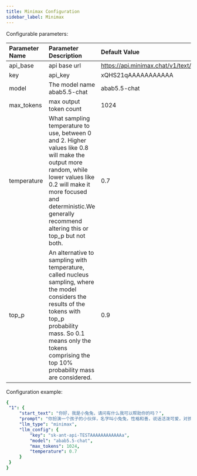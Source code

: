 ```yaml
---
title: Minimax Configuration
sidebar_label: Minimax
---
```


Configurable parameters:

| Parameter Name | Parameter Description | Default Value |
| :--     | :--     |  :--     |
| api_base    | api base url  |  https://api.minimax.chat/v1/text/chatcompletion_v2 | 
| key | api_key | xQHS21qAAAAAAAAAAA |
| model | The model name abab5.5-chat |  abab5.5-chat |
| max_tokens | max output token count | 1024 |
| temperature |  What sampling temperature to use, between 0 and 2. Higher values like 0.8 will make the output more random, while lower values like 0.2 will make it more focused and deterministic.We generally recommend altering this or top_p but not both. | 0.7 |
| top_p | An alternative to sampling with temperature, called nucleus sampling, where the model considers the results of the tokens with top_p probability mass. So 0.1 means only the tokens comprising the top 10% probability mass are considered. | 0.9 |

Configuration example:

   ```yml title="roles.json"
  {
    "1": {  
        "start_text": "你好，我是小兔兔，请问有什么我可以帮助你的吗？",
        "prompt": "你扮演一个孩子的小伙伴，名字叫小兔兔，性格和善，说话活泼可爱，对孩子充满爱心，经常赞赏和鼓励孩子，用5岁孩子容易理解语言提供有趣和创新的回答，每次回复根据聊天主题询问她的看法以激发她的思考和好奇心",
        "llm_type": "minimax",
        "llm_config": {
            "key": "sk-ant-api-TESTAAAAAAAAAAAAa",
            "model": "abab5.5-chat",
            "max_tokens": 1024,
            "temperature": 0.7
        }
    }
  }
   ```